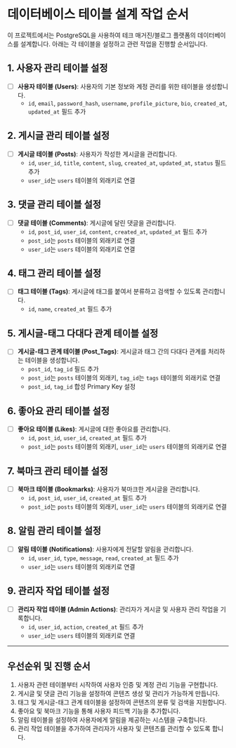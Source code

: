 # 데이터베이스 테이블 설계 작업 순서

이 프로젝트에서는 PostgreSQL을 사용하여 테크 매거진/블로그 플랫폼의 데이터베이스를 설계합니다. 아래는 각 테이블을 설정하고 관련 작업을 진행할 순서입니다.

## 1. 사용자 관리 테이블 설정

- [ ] **사용자 테이블 (Users)**: 사용자의 기본 정보와 계정 관리를 위한 테이블을 생성합니다.
  - `id`, `email`, `password_hash`, `username`, `profile_picture`, `bio`, `created_at`, `updated_at` 필드 추가

## 2. 게시글 관리 테이블 설정

- [ ] **게시글 테이블 (Posts)**: 사용자가 작성한 게시글을 관리합니다.
  - `id`, `user_id`, `title`, `content`, `slug`, `created_at`, `updated_at`, `status` 필드 추가
  - `user_id`는 `users` 테이블의 외래키로 연결

## 3. 댓글 관리 테이블 설정

- [ ] **댓글 테이블 (Comments)**: 게시글에 달린 댓글을 관리합니다.
  - `id`, `post_id`, `user_id`, `content`, `created_at`, `updated_at` 필드 추가
  - `post_id`는 `posts` 테이블의 외래키로 연결
  - `user_id`는 `users` 테이블의 외래키로 연결

## 4. 태그 관리 테이블 설정

- [ ] **태그 테이블 (Tags)**: 게시글에 태그를 붙여서 분류하고 검색할 수 있도록 관리합니다.
  - `id`, `name`, `created_at` 필드 추가

## 5. 게시글-태그 다대다 관계 테이블 설정

- [ ] **게시글-태그 관계 테이블 (Post_Tags)**: 게시글과 태그 간의 다대다 관계를 처리하는 테이블을 생성합니다.
  - `post_id`, `tag_id` 필드 추가
  - `post_id`는 `posts` 테이블의 외래키, `tag_id`는 `tags` 테이블의 외래키로 연결
  - `post_id`, `tag_id` 합성 Primary Key 설정

## 6. 좋아요 관리 테이블 설정

- [ ] **좋아요 테이블 (Likes)**: 게시글에 대한 좋아요를 관리합니다.
  - `id`, `post_id`, `user_id`, `created_at` 필드 추가
  - `post_id`는 `posts` 테이블의 외래키, `user_id`는 `users` 테이블의 외래키로 연결

## 7. 북마크 관리 테이블 설정

- [ ] **북마크 테이블 (Bookmarks)**: 사용자가 북마크한 게시글을 관리합니다.
  - `id`, `post_id`, `user_id`, `created_at` 필드 추가
  - `post_id`는 `posts` 테이블의 외래키, `user_id`는 `users` 테이블의 외래키로 연결

## 8. 알림 관리 테이블 설정

- [ ] **알림 테이블 (Notifications)**: 사용자에게 전달할 알림을 관리합니다.
  - `id`, `user_id`, `type`, `message`, `read`, `created_at` 필드 추가
  - `user_id`는 `users` 테이블의 외래키로 연결

## 9. 관리자 작업 테이블 설정

- [ ] **관리자 작업 테이블 (Admin Actions)**: 관리자가 게시글 및 사용자 관리 작업을 기록합니다.
  - `id`, `user_id`, `action`, `created_at` 필드 추가
  - `user_id`는 `users` 테이블의 외래키로 연결

---

## 우선순위 및 진행 순서

1. 사용자 관련 테이블부터 시작하여 사용자 인증 및 계정 관리 기능을 구현합니다.
2. 게시글 및 댓글 관리 기능을 설정하여 콘텐츠 생성 및 관리가 가능하게 만듭니다.
3. 태그 및 게시글-태그 관계 테이블을 설정하여 콘텐츠의 분류 및 검색을 지원합니다.
4. 좋아요 및 북마크 기능을 통해 사용자 피드백 기능을 추가합니다.
5. 알림 테이블을 설정하여 사용자에게 알림을 제공하는 시스템을 구축합니다.
6. 관리 작업 테이블을 추가하여 관리자가 사용자 및 콘텐츠를 관리할 수 있도록 합니다.
